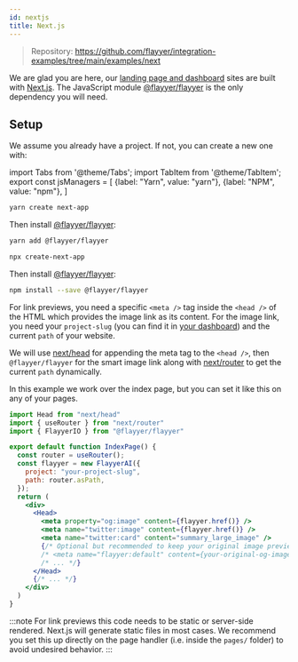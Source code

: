 ```yaml
---
id: nextjs
title: Next.js
---
```


> Repository: https://github.com/flayyer/integration-examples/tree/main/examples/next

We are glad you are here, our [landing page and dashboard](https://flayyer.com) sites are built with [Next.js](https://nextjs.org/). The JavaScript module [@flayyer/flayyer](./flayyer-js.md) is the only dependency you will need.

## Setup

We assume you already have a project. If not, you can create a new one with:

<!-- MDX variables -->
import Tabs from '@theme/Tabs';
import TabItem from '@theme/TabItem';
export const jsManagers = [
  {label: "Yarn", value: "yarn"},
  {label: "NPM", value: "npm"},
]

<Tabs groupId="js-manager" defaultValue="yarn" values={jsManagers}>
<TabItem value="yarn">

```bash title="Terminal.app"
yarn create next-app
```

Then install [@flayyer/flayyer](./flayyer-js.md):

```bash title="Terminal.app"
yarn add @flayyer/flayyer
```

</TabItem>

<TabItem value="npm">

```bash title="Terminal.app"
npx create-next-app
```

Then install [@flayyer/flayyer](./flayyer-js.md):

```bash title="Terminal.app"
npm install --save @flayyer/flayyer
```

</TabItem>
</Tabs>

For link previews, you need a specific `<meta />` tag inside the `<head />` of the HTML which provides the image link as its content. For the image link, you need your `project-slug` (you can find it in [your dashboard](https://flayyer.com/auth/login)) and the current `path` of your website.

We will use [next/head](https://nextjs.org/docs/api-reference/next/head) for appending the meta tag to the `<head />`, then `@flayyer/flayyer` for the smart image link along with [next/router](https://nextjs.org/docs/api-reference/next/router) to get the current `path` dynamically.

In this example we work over the index page, but you can set it like this on any of your pages.

```jsx title="pages/index.js" {3,7-11,14-16,18}
import Head from "next/head"
import { useRouter } from "next/router"
import { FlayyerIO } from "@flayyer/flayyer"

export default function IndexPage() {
  const router = useRouter();
  const flayyer = new FlayyerAI({
    project: "your-project-slug",
    path: router.asPath,
  });
  return (
    <div>
      <Head>
        <meta property="og:image" content={flayyer.href()} />
        <meta name="twitter:image" content={flayyer.href()} />
        <meta name="twitter:card" content="summary_large_image" />
        {/* Optional but recommended to keep your original image preview handy for your project */
        /* <meta name="flayyer:default" content={your-original-og-image} /> */
        /* ... */}
      </Head>
      {/* ... */}
    </div>
  )
}
```

:::note
For link previews this code needs to be static or server-side rendered. Next.js will generate static files in most cases. We recommend you set this up directly on the page handler (i.e. inside the `pages/` folder) to avoid undesired behavior.
:::
